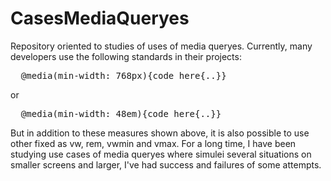 # CasesMediaQueryes 
Repository oriented to studies of uses of media queryes. 
Currently, many developers use the following standards in their projects:<br>
<pre>
  @media(min-width: 768px){code here{..}}
</pre>
or
<pre>
  @media(min-width: 48em){code here{..}}
</pre>
<p>
  But in addition to these measures shown above, it is also possible to use other fixed as vw, rem, vwmin and vmax. For a long time, I have been studying use cases of media queryes where simulei several situations on smaller screens and larger, I've had success and failures of some attempts.
</p>  

